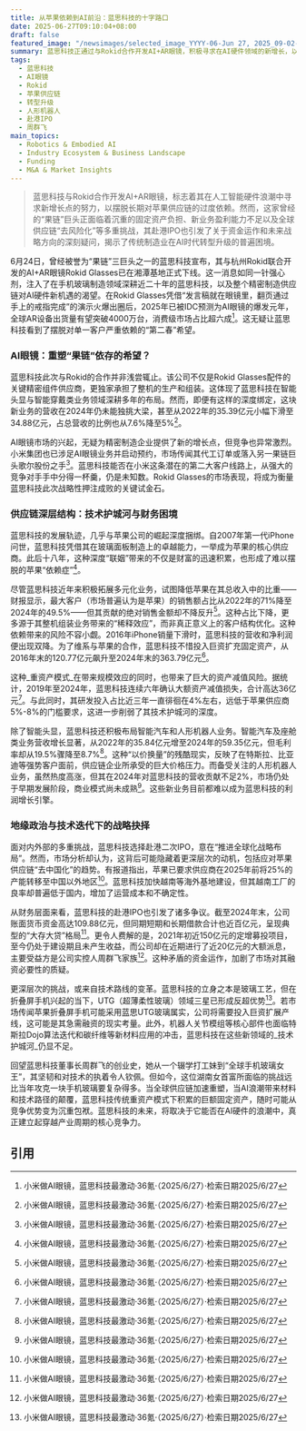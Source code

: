 ```yaml
---
title: 从苹果依赖到AI前沿：蓝思科技的十字路口
date: 2025-06-27T09:10:04+08:00
draft: false
featured_image: "/newsimages/selected_image_YYYY-06-Jun 27, 2025_09-02-59-814.jpg"
summary: 蓝思科技正通过与Rokid合作开发AI+AR眼镜，积极寻求在AI硬件领域的新增长，以减轻对苹果供应链的长期依赖。然而，这家公司面临着巨额固定资产负担、新业务盈利能力不足以及全球供应链“去风险化”的挑战，其赴港IPO也暴露出资金管理和战略方向上的深层矛盾，揭示了传统制造业在AI时代转型升级的复杂困境。
tags: 
  - 蓝思科技
  - AI眼镜
  - Rokid
  - 苹果供应链
  - 转型升级
  - 人形机器人
  - 赴港IPO
  - 周群飞
main_topics: 
  - Robotics & Embodied AI
  - Industry Ecosystem & Business Landscape
  - Funding
  - M&A & Market Insights
---
```


> 蓝思科技与Rokid合作开发AI+AR眼镜，标志着其在人工智能硬件浪潮中寻求新增长点的努力，以摆脱长期对苹果供应链的过度依赖。然而，这家曾经的“果链”巨头正面临着沉重的固定资产负担、新业务盈利能力不足以及全球供应链“去风险化”等多重挑战，其赴港IPO也引发了关于资金运作和未来战略方向的深刻疑问，揭示了传统制造业在AI时代转型升级的普遍困境。

6月24日，曾经被誉为“果链”三巨头之一的蓝思科技宣布，其与杭州Rokid联合开发的AI+AR眼镜Rokid Glasses已在湘潭基地正式下线。这一消息如同一针强心剂，注入了在手机玻璃制造领域深耕近二十年的蓝思科技，以及整个精密制造供应链对AI硬件新机遇的渴望。在Rokid Glasses凭借“发言稿就在眼镜里，翻页通过手上的戒指完成”的演示火爆出圈后，2025年已被IDC预测为AI眼镜的爆发元年，全球AR设备出货量有望突破4000万台，消费级市场占比超六成[^1]。这无疑让蓝思科技看到了摆脱对单一客户严重依赖的“第二春”希望。

### AI眼镜：重塑“果链”依存的希望？

蓝思科技此次与Rokid的合作并非浅尝辄止。该公司不仅是Rokid Glasses配件的关键精密组件供应商，更独家承担了整机的生产和组装。这体现了蓝思科技在智能头显与智能穿戴类业务领域深耕多年的布局。然而，即便有这样的深度绑定，这块新业务的营收在2024年仍未能独挑大梁，甚至从2022年的35.39亿元小幅下滑至34.88亿元，占总营收的比例也从7.6%降至5%[^1]。

AI眼镜市场的兴起，无疑为精密制造企业提供了新的增长点，但竞争也异常激烈。小米集团也已涉足AI眼镜业务并启动预约，市场传闻其代工订单或落入另一果链巨头歌尔股份之手[^1]。蓝思科技能否在小米这条潜在的第二大客户线路上，从强大的竞争对手手中分得一杯羹，仍是未知数。Rokid Glasses的市场表现，将成为衡量蓝思科技此次战略性押注成败的关键试金石。

### 供应链深层结构：技术护城河与财务困境

蓝思科技的发展轨迹，几乎与苹果公司的崛起深度捆绑。自2007年第一代iPhone问世，蓝思科技凭借其在玻璃面板制造上的卓越能力，一举成为苹果的核心供应商。此后十八年，这种深度“联姻”带来的不仅是财富的迅速积累，也形成了难以摆脱的苹果“依赖症”[^1]。

尽管蓝思科技近年来积极拓展多元化业务，试图降低苹果在其总收入中的比重——财报显示，最大客户（市场普遍认为是苹果）的销售额占比从2022年的71%降至2024年的49.5%——但其贡献的绝对销售金额却不降反升[^1]。这种占比下降，更多源于其整机组装业务带来的“稀释效应”，而非真正意义上的客户结构优化。这种依赖带来的风险不容小觑。2016年iPhone销量下滑时，蓝思科技的营收和净利润便出现双降。为了维系与苹果的合作，蓝思科技不惜投入巨资扩充固定资产，从2016年末的120.77亿元飙升至2024年末的363.79亿元[^1]。

这种_重资产模式_在带来规模效应的同时，也带来了巨大的资产减值风险。据统计，2019年至2024年，蓝思科技连续六年确认大额资产减值损失，合计高达36亿元[^1]。与此同时，其研发投入占比近三年一直徘徊在4%左右，远低于苹果供应商5%-8%的门槛要求，这进一步削弱了其技术护城河的深度。

除了智能头显，蓝思科技还积极布局智能汽车和人形机器人业务。智能汽车及座舱类业务营收增长显著，从2022年的35.84亿元增至2024年的59.35亿元，但毛利率却从19.5%骤降至8.7%[^1]。这种“以价换量”的残酷现实，反映了在特斯拉、比亚迪等强势客户面前，供应链企业所承受的巨大价格压力。而备受关注的人形机器人业务，虽然热度高涨，但其在2024年对蓝思科技的营收贡献不足2%，市场仍处于早期发展阶段，商业模式尚未成熟[^1]。这些新业务目前都难以成为蓝思科技的利润增长引擎。

### 地缘政治与技术迭代下的战略抉择

面对内外部的多重挑战，蓝思科技选择赴港二次IPO，意在“推进全球化战略布局”。然而，市场分析却认为，这背后可能隐藏着更深层次的动机，包括应对苹果供应链“去中国化”的趋势。有报道指出，苹果已要求供应商在2025年前将25%的产能转移至中国以外地区[^1]。蓝思科技加快越南等海外基地建设，但其越南工厂的良率却普遍低于国内，增加了运营成本和不确定性。

从财务层面来看，蓝思科技的赴港IPO也引发了诸多争议。截至2024年末，公司账面货币资金高达109.88亿元，但同期短期和长期借款合计也近百亿元，呈现典型的“大存大贷”格局[^1]。更令人费解的是，2021年初近150亿元的定增募投项目，至今仍处于建设期且未产生收益，而公司却在近期进行了近20亿元的大额派息，主要受益方是公司实控人周群飞家族[^1]。这种矛盾的资金运作，加剧了市场对其融资必要性的质疑。

更深层次的挑战，或来自技术路线的变革。蓝思科技的立身之本是玻璃工艺，但在折叠屏手机兴起的当下，UTG（超薄柔性玻璃）领域三星已形成反超优势[^1]。若市场传闻苹果折叠屏手机可能采用蓝思UTG玻璃属实，公司将需要投入巨资扩展产线，这可能是其急需融资的现实考量。此外，机器人关节模组等核心部件也面临特斯拉Dojo算法迭代和碳纤维等新材料应用的冲击，蓝思科技在这些新领域的_技术护城河_仍显不足。

回望蓝思科技董事长周群飞的创业史，她从一个辍学打工妹到“全球手机玻璃女王”，其坚韧和对技术的执着令人钦佩。但如今，这位湖南女首富所面临的挑战远比当年攻克一块手机玻璃要复杂得多。当全球供应链加速重塑，当AI浪潮带来材料和技术路径的颠覆，蓝思科技传统重资产模式下积累的巨额固定资产，随时可能从竞争优势变为沉重包袱。蓝思科技的未来，将取决于它能否在AI硬件的浪潮中，真正建立起穿越产业周期的核心竞争力。

## 引用
[^1]: 小米做AI眼镜，蓝思科技最激动·36氪·（2025/6/27）·检索日期2025/6/27
[^2]: 小米做AI眼镜，蓝思科技最激动·新浪香港·（2025/6/27）·检索日期2025/6/27
[^3]: 小米做AI眼镜，蓝思科技最激动·新浪财经·（2025/6/26）·检索日期2025/6/27
[^4]: 小米做AI眼镜，蓝思科技最激动港美股资讯·华盛通·（2025/6/27）·检索日期2025/6/27

